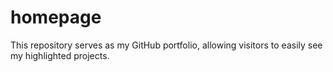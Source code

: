 # homepage
This repository serves as my GitHub portfolio, allowing visitors to easily see my highlighted projects.
